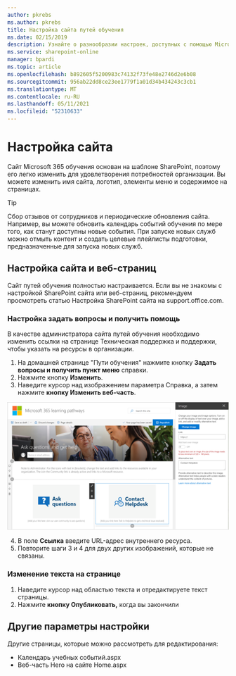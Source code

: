 ```yaml
---
author: pkrebs
ms.author: pkrebs
title: Настройка сайта путей обучения
ms.date: 02/15/2019
description: Узнайте о разнообразии настроек, доступных с помощью Microsoft 365 путей обучения
ms.service: sharepoint-online
manager: bpardi
ms.topic: article
ms.openlocfilehash: b892605f5200983c74132f73fe48e2746d2e6b08
ms.sourcegitcommit: 956ab22dd8ce23ee1779f1a01d34b434243c3cb1
ms.translationtype: MT
ms.contentlocale: ru-RU
ms.lasthandoff: 05/11/2021
ms.locfileid: "52310633"
---
```

# <a name="customize-the-site"></a>Настройка сайта

Сайт Microsoft 365 обучения основан на шаблоне SharePoint, поэтому его легко изменить для удовлетворения потребностей организации. Вы можете изменить имя сайта, логотип, элементы меню и содержимое на страницах. 

> [!TIP]
> Сбор отзывов от сотрудников и периодические обновления сайта. Например, вы можете обновить календарь событий обучения по мере того, как станут доступны новые события. При запуске новых служб можно отмыть контент и создать целевые плейлисты подготовки, предназначенные для запуска новых служб. 

## <a name="customize-the-site-and-web-pages"></a>Настройка сайта и веб-страниц

Сайт путей обучения полностью настраивается. Если вы не знакомы с настройкой SharePoint сайта или веб-страниц, рекомендуем [](https://support.office.com/article/customize-your-sharepoint-site-320b43e5-b047-4fda-8381-f61e8ac7f59b) просмотреть статью Настройка SharePoint сайта на support.office.com. 

### <a name="customize-ask-questions-and-get-help"></a>Настройка задать вопросы и получить помощь

В качестве администратора сайта путей обучения необходимо изменить ссылки на странице Техническая поддержка  и поддержки, чтобы указать на ресурсы в организации. 

1.  На домашней странице "Пути обучения" нажмите кнопку **Задать вопросы и получить пункт меню** справки.
2.  Нажмите кнопку **Изменить**.
3.  Наведите курсор над изображением параметра Справка, а затем нажмите **кнопку Изменить веб-часть**.

![cg-edithelp.png](media/cg-edithelp.png)

4.  В поле **Ссылка** введите URL-адрес внутреннего ресурса. 
5.  Повторите шаги 3 и 4 для двух других изображений, которые не связаны.

### <a name="change-the-text-on-the-page"></a>Изменение текста на странице

1. Наведите курсор над областью текста и отредактируете текст страницы. 
2. Нажмите **кнопку Опубликовать,** когда вы закончили

## <a name="other-customization-options"></a>Другие параметры настройки
Другие страницы, которые можно рассмотреть для редактирования:

- Календарь учебных событий.aspx
- Веб-часть Hero на сайте Home.aspx

